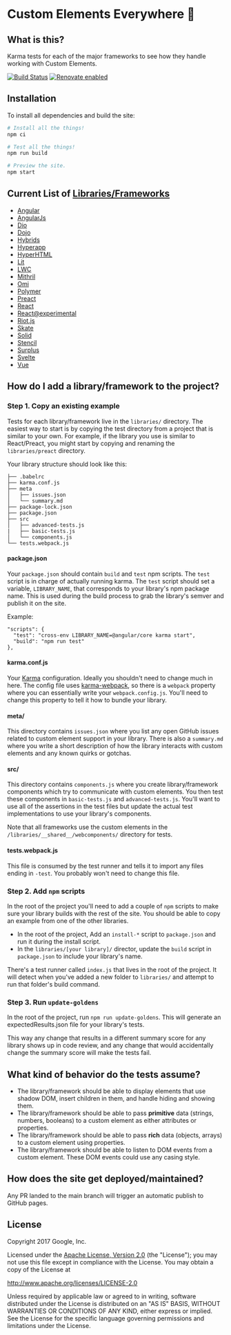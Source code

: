 # Custom Elements Everywhere 🍻

## What is this?

Karma tests for each of the major frameworks to see how they handle working
with Custom Elements.

[![Build Status](https://travis-ci.org/webcomponents/custom-elements-everywhere.svg?branch=master)](https://travis-ci.org/webcomponents/custom-elements-everywhere)
[![Renovate enabled](https://img.shields.io/badge/renovate-enabled-brightgreen.svg)](https://renovateapp.com/)

## Installation

To install all dependencies and build the site:

```bash
# Install all the things!
npm ci

# Test all the things!
npm run build

# Preview the site.
npm start
```

## Current List of [Libraries/Frameworks](https://github.com/webcomponents/custom-elements-everywhere/tree/master/libraries)
- [Angular](https://github.com/webcomponents/custom-elements-everywhere/tree/master/libraries/angular)
- [AngularJs](https://github.com/webcomponents/custom-elements-everywhere/tree/master/libraries/angularjs)
- [Dio](https://github.com/webcomponents/custom-elements-everywhere/tree/master/libraries/dio)
- [Dojo](https://github.com/webcomponents/custom-elements-everywhere/tree/master/libraries/dojo)
- [Hybrids](https://github.com/webcomponents/custom-elements-everywhere/tree/master/libraries/hybrids)
- [Hyperapp](https://github.com/webcomponents/custom-elements-everywhere/tree/master/libraries/hyperapp)
- [HyperHTML](https://github.com/webcomponents/custom-elements-everywhere/tree/master/libraries/hyperhtml)
- [Lit](https://github.com/webcomponents/custom-elements-everywhere/tree/master/libraries/lit)
- [LWC](https://github.com/webcomponents/custom-elements-everywhere/tree/master/libraries/lwc)
- [Mithril](https://github.com/webcomponents/custom-elements-everywhere/tree/master/libraries/mithril)
- [Omi](https://github.com/webcomponents/custom-elements-everywhere/tree/master/libraries/omi)
- [Polymer](https://github.com/webcomponents/custom-elements-everywhere/tree/master/libraries/polymer)
- [Preact](https://github.com/webcomponents/custom-elements-everywhere/tree/master/libraries/preact)
- [React](https://github.com/webcomponents/custom-elements-everywhere/tree/master/libraries/react)
- [React@experimental](https://github.com/webcomponents/custom-elements-everywhere/tree/master/libraries/react-experimental)
- [Riot.js](https://github.com/webcomponents/custom-elements-everywhere/tree/master/libraries/riot)
- [Skate](https://github.com/webcomponents/custom-elements-everywhere/tree/master/libraries/skate)
- [Solid](https://github.com/webcomponents/custom-elements-everywhere/tree/master/libraries/solid)
- [Stencil](https://github.com/webcomponents/custom-elements-everywhere/tree/master/libraries/stencil)
- [Surplus](https://github.com/webcomponents/custom-elements-everywhere/tree/master/libraries/surplus)
- [Svelte](https://github.com/webcomponents/custom-elements-everywhere/tree/master/libraries/svelte)
- [Vue](https://github.com/webcomponents/custom-elements-everywhere/tree/master/libraries/vue)

## How do I add a library/framework to the project?

### Step 1. Copy an existing example

Tests for each library/framework live in the `libraries/` directory. The easiest
way to start is by copying the test directory from a project that is similar to
your own. For example, if the library you use is similar to React/Preact, you
might start by copying and renaming the `libraries/preact` directory.

Your library structure should look like this:

```
├── .babelrc
├── karma.conf.js
├── meta
│   ├── issues.json
│   └── summary.md
├── package-lock.json
├── package.json
├── src
│   ├── advanced-tests.js
|   ├── basic-tests.js
│   └── components.js
└── tests.webpack.js
```

#### package.json

Your `package.json` should contain `build` and `test` npm scripts.
The `test` script is in charge of actually running karma.
The `test` script should set a variable, `LIBRARY_NAME`, that corresponds to
your library's npm package name. This is used during the build process to
grab the library's semver and publish it on the site.

Example:
```
"scripts": {
  "test": "cross-env LIBRARY_NAME=@angular/core karma start",
  "build": "npm run test"
},
```

#### karma.conf.js

Your [Karma](https://karma-runner.github.io/1.0/index.html) configuration.
Ideally you shouldn't need to change much in here. The config file uses
[karma-webpack](https://github.com/webpack-contrib/karma-webpack), so there is
a `webpack` property where you can essentially write your `webpack.config.js`.
You'll need to change this property to tell it how to bundle your library.

#### meta/

This directory contains `issues.json` where you list any open GitHub issues
related to custom element support in your library. There is also a `summary.md`
where you write a short description of how the library interacts with custom
elements and any known quirks or gotchas.

#### src/

This directory contains `components.js` where you create library/framework
components which try to communicate with custom elements. You then test these
components in `basic-tests.js` and `advanced-tests.js`. You'll want to use all
of the assertions in the test files but update the actual test implementations
to use your library's components.

Note that all frameworks use the custom elements in the
`/libraries/__shared__/webcomponents/` directory for tests.

#### tests.webpack.js

This file is consumed by the test runner and tells it to import any files ending
in `-test`. You probably won't need to change this file.

### Step 2. Add `npm` scripts

In the root of the project you'll need to add a couple of `npm` scripts to make
sure your library builds with the rest of the site. You should be able to copy
an example from one of the other libraries.

- In the root of the project, Add an `install-*` script to `package.json` and run it during the install script.
- In the `libraries/[your library]/` director, update the `build` script in
  `package.json` to include your library's name.

There's a test runner called `index.js` that lives in the root of the project.
It will detect when you've added a new folder to `libraries/` and attempt to
run that folder's build command.

### Step 3. Run `update-goldens`

In the root of the project, run `npm run update-goldens`. This will generate
an expectedResults.json file for your library's tests.

This way any change that results in a different summary score for any library
shows up in code review, and any change that would accidentally change the
summary score will make the tests fail.

## What kind of behavior do the tests assume?

- The library/framework should be able to display elements that use shadow DOM,
  insert children in them, and handle hiding and showing them.
- The library/framework should be able to pass **primitive** data (strings,
  numbers, booleans) to a custom element as either attributes or properties.
- The library/framework should be able to pass **rich** data (objects, arrays)
  to a custom element using properties.
- The library/framework should be able to listen to DOM events from a custom
  element. These DOM events could use any casing style.

## How does the site get deployed/maintained?

Any PR landed to the main branch will trigger an automatic publish to GitHub
pages.

## License

Copyright 2017 Google, Inc.

Licensed under the [Apache License, Version 2.0](LICENSE) (the "License");
you may not use this file except in compliance with the License. You may
obtain a copy of the License at

  http://www.apache.org/licenses/LICENSE-2.0

Unless required by applicable law or agreed to in writing, software
distributed under the License is distributed on an "AS IS" BASIS,
WITHOUT WARRANTIES OR CONDITIONS OF ANY KIND, either express or implied.
See the License for the specific language governing permissions and
limitations under the License.
